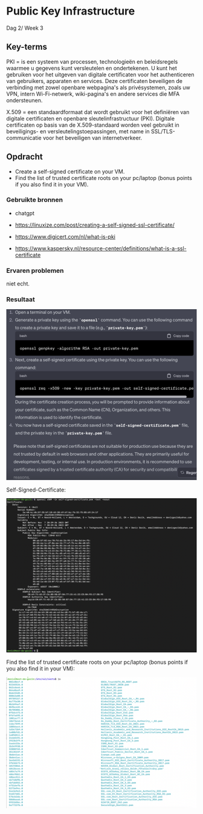 # Public Key Infrastructure

Dag 2/ Week 3

## Key-terms
PKI = is een systeem van processen, technologieën en beleidsregels waarmee u gegevens kunt versleutelen en ondertekenen. U kunt het gebruiken voor het uitgeven van digitale certificaten voor het authenticeren van gebruikers, apparaten en services. Deze certificaten beveiligen de verbinding met zowel openbare webpagina's als privésystemen, zoals uw VPN, intern Wi-Fi-netwerk, wiki-pagina's en andere services die MFA ondersteunen.

X.509 = een standaardformaat dat wordt gebruikt voor het definiëren van digitale certificaten en openbare sleutelinfrastructuur (PKI). Digitale certificaten op basis van de X.509-standaard worden veel gebruikt in beveiligings- en versleutelingstoepassingen, met name in SSL/TLS-communicatie voor het beveiligen van internetverkeer.


## Opdracht

- Create a self-signed certificate on your VM.
- Find the list of trusted certificate roots on your pc/laptop (bonus points if you also find it in your VM).


### Gebruikte bronnen

- chatgpt

- https://linuxize.com/post/creating-a-self-signed-ssl-certificate/

- https://www.digicert.com/nl/what-is-pki

- https://www.kaspersky.nl/resource-center/definitions/what-is-a-ssl-certificate




### Ervaren problemen

niet echt.

### Resultaat

![Alt text](../00_includes/openssl.png)

Self-Signed-Certificate:

![Alt text](../00_includes/Self-Signed-Certificate.png)

Find the list of trusted certificate roots on your pc/laptop (bonus points if you also find it in your VM):

![Alt text](../00_includes/:etc:ssl:certs.png)

